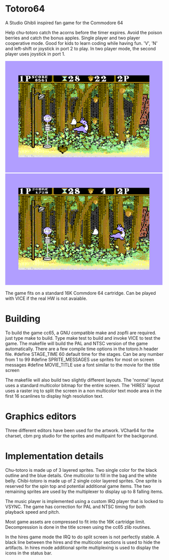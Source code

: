 # Totoro64
A Studio Ghibli inspired fan game for the Commodore 64

Help chu-totoro catch the acorns before the timer expires.
Avoid the poison berries and catch the bonus apples.
Single player and two player cooperative mode.
Good for kids to learn coding while having fun.
'V', 'N' and left-shift or joystick in port 2 to play.
In two player mode, the second player uses joystick in port 1.

<img alt="totoro64 MC screenshot" src="screenshots/totoro64-hr-v038.png" width="500"> <img alt="totoro64 HR screenshot" src="screenshots/totoro64-v035.png" width="500">

The game fits on a standard 16K Commdore 64 cartridge.
Can be played with VICE if the real HW is not avaiable.

# Building
To build the game cc65, a GNU compatible make and zopfli are required.
just type make to build.
Type make test to build and invoke VICE to test the game.
The makefile will build the PAL and NTSC version of the game automatically.
There are a few compile time options in the totoro.h header file.
#define STAGE_TIME 60
default time for the stages. Can be any number from 1 to 99
#define SPRITE_MESSAGES
use sprites for most on screen messages 
#define MOVIE_TITLE
use a font similar to the movie for the title screen

The makefile will also build two slightly different layouts.
The 'normal' layout uses a standard multicolor bitmap for the
entire screen. The 'HIRES' layout uses a raster irq to split
the screen in a non multicolor text mode area in the first
16 scanlines to display high resolution text.

# Graphics editors
Three different editors have been used for the artwork.
VChar64 for the charset, cbm prg studio for the sprites and
multipaint for the backgorund.

# Implementation details
Chu-totoro is made up of 3 layered sprites. Two single color for the black outline and the blue details. One multicolor to fill in the bag and the white belly.
Chibi-totoro is made up of 2 single color layered sprites.
One sprite is reserved for the spin top and potential additional game items.
The two remaining sprites are used by the multiplexer to display up to 8 falling items.

The music player is implemented using a custom IRQ player that is locked to VSYNC. The game has correction for PAL and NTSC timing for both playback speed and pitch.

Most game assets are compressed to fit into the 16K cartridge limit. Decompression is done in the title screen using the cc65 zlib routines.

In the hires game mode the IRQ to do split screen is not perfectly stable. A black line between the hires and the multicolor sections is used to hide the artifacts. In hires mode additional sprite multiplexing is used to display the icons in the status bar.
